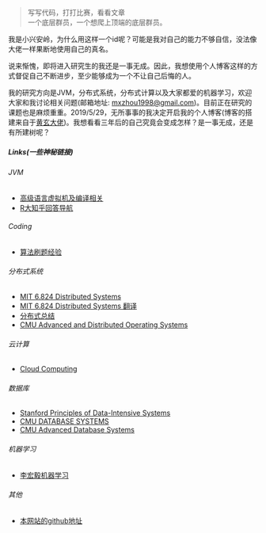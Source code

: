 > 写写代码，打打比赛，看看文章  
> 一个底层群员，一个想爬上顶端的底层群员。

我是小兴安岭，为什么用这样一个id呢？可能是我对自己的能力不够自信，没法像大佬一样果断地使用自己的真名。

说来惭愧，即将进入研究生的我还是一事无成。因此，我想使用个人博客这样的方式督促自己不断进步，至少能够成为一个不让自己后悔的人。

我的研究方向是JVM，分布式系统，分布式计算以及大家都爱的机器学习，欢迎大家和我讨论相关问题(邮箱地址: mxzhou1998@gmail.com)。目前正在研究的课题也是麻烦重重。2019/5/29，无所事事的我决定开启我的个人博客(博客的搭建来自于[黄玄大佬](https://github.com/Huxpro/huxpro.github.io))。我想看看三年后的自己究竟会变成怎样？是一事无成，还是有所建树呢？

##### Links(一些神秘链接)

###### JVM

- [高级语言虚拟机及编译相关](https://rednaxelafx.iteye.com/blog/362738)
- [R大知乎回答导航](https://zhuanlan.zhihu.com/p/25042028)

###### Coding

- [算法刷题经验](https://www.liuchuo.net/)

###### 分布式系统

- [MIT 6.824 Distributed Systems](https://pdos.lcs.mit.edu/6.824/)
- [MIT 6.824 Distributed Systems 翻译](https://github.com/feixiao/Distributed-Systems)
- [分布式总结](https://github.com/zhenlohuang/awesome-distributed-systems)
- [CMU Advanced and Distributed Operating Systems](http://www.cs.cmu.edu/afs/cs.cmu.edu/academic/class/15712-s12/www/)

###### 云计算

- [Cloud Computing](https://www.coursera.org/learn/cloud-computing)

###### 数据库
- [Stanford Principles of Data-Intensive Systems](http://web.stanford.edu/class/cs245/)
- [CMU DATABASE SYSTEMS](https://15445.courses.cs.cmu.edu/fall2017/)
- [CMU Advanced Database Systems](https://15721.courses.cs.cmu.edu/spring2017/)

###### 机器学习
- [李宏毅机器学习](http://speech.ee.ntu.edu.tw/~tlkagk/courses.html)

###### 其他
- [本网站的github地址](https://xiaoxinganling.github.io/)

